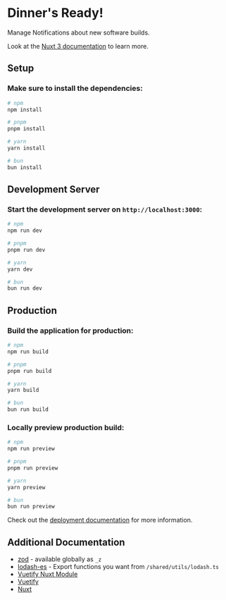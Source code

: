 # Dinner's Ready!

Manage Notifications about new software builds.

Look at the [Nuxt 3 documentation](https://nuxt.com/docs/getting-started/introduction) to learn more.

## Setup

### Make sure to install the dependencies:

```bash
# npm
npm install

# pnpm
pnpm install

# yarn
yarn install

# bun
bun install
```

## Development Server

### Start the development server on `http://localhost:3000`:

```bash
# npm
npm run dev

# pnpm
pnpm run dev

# yarn
yarn dev

# bun
bun run dev
```

## Production

### Build the application for production:

```bash
# npm
npm run build

# pnpm
pnpm run build

# yarn
yarn build

# bun
bun run build
```

### Locally preview production build:

```bash
# npm
npm run preview

# pnpm
pnpm run preview

# yarn
yarn preview

# bun
bun run preview
```

Check out the [deployment documentation](https://nuxt.com/docs/getting-started/deployment) for more information.


## Additional Documentation
- [zod](https://zod.dev/) - available globally as `_z`
- [lodash-es](https://lodash.com/) - Export functions you want from `/shared/utils/lodash.ts`
- [Vuetify Nuxt Module](https://nuxt.vuetifyjs.com/)
- [Vuetify](https://vuetifyjs.com/en/getting-started/installation/#installation)
- [Nuxt](https://nuxt.com/docs/getting-started/introduction)
